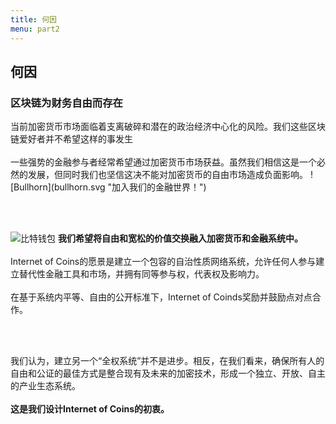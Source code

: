 ```yaml
---
title: 何因
menu: part2
---
```


## 何因
### 区块链为财务自由而存在

<span class="column-left">
当前加密货币市场面临着支离破碎和潜在的政治经济中心化的风险。我们这些区块链爱好者并不希望这样的事发生<br><br>一些强势的金融参与者经常希望通过加密货币市场获益。虽然我们相信这是一个必然的发展，但同时我们也坚信这决不能对加密货币的自由市场造成负面影响。
</span><span class="column-right small" style="height: 14em;">![Bullhorn](bullhorn.svg "加入我们的金融世界！")</span>

<br><br>

<span class="column-left small" style="padding-top: 2em; height: 15em;">![比特钱包](bitcoin_wallet.svg "我们希望更多的灵活性、自由以及人性化。")</span><span class="column-right">
<b>我们希望将自由和宽松的价值交换融入加密货币和金融系统中。</b><br><br>Internet of Coins的愿景是建立一个包容的自治性质网络系统，允许任何人参与建立替代性金融工具和市场，并拥有同等参与权，代表权及影响力。<br><br>在基于系统内平等、自由的公开标准下，Internet of Coinds奖励并鼓励点对点合作。</span>

<br><br>

<span class="column-center">我们认为，建立另一个“全权系统”并不是进步。相反，在我们看来，确保所有人的自由和公证的最佳方式是整合现有及未来的加密技术，形成一个独立、开放、自主的产业生态系统。<br><br><b>这是我们设计Internet of Coins的初衷。</b></span>


